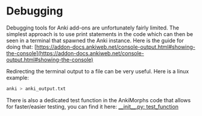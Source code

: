 # Debugging

Debugging tools for Anki add-ons are unfortunately fairly limited. The simplest approach is to use print statements
in the code which can then be seen in a terminal that spawned the Anki instance. Here is the guide for doing that:
[https://addon-docs.ankiweb.net/console-output.html#showing-the-console](https://addon-docs.ankiweb.net/console-output.html#showing-the-console)

Redirecting the terminal output to a file can be very useful. Here is a linux example:
```bash
anki > anki_output.txt
```

There is also a dedicated test function in the AnkiMorphs code that allows for faster/easier testing, you can
find it here: [\_\_init\_\_.py: test_function](https://github.com/mortii/anki-morphs/blob/aad52910c46c0abef84c58ac901efe470d9dcd48/ankimorphs/__init__.py#L537)
